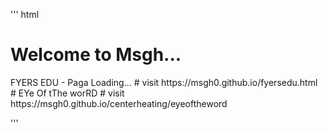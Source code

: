 
'''
html
<head>
  <script async src="https://pagead2.googlesyndication.com/pagead/js/adsbygoogle.js?client=ca-pub-4180135997218144"
     crossorigin="anonymous"></script>
  <title>MSGH</title>
</head>
<!--# Web.msgh0
# -->
<body>
<h1>Welcome to Msgh...</h1>
 <p>
FYERS EDU - Paga Loading...
# visit https://msgh0.github.io/fyersedu.html
# EYe Of tThe worRD 
# visit https://msgh0.github.io/centerheating/eyeoftheword

 </p> 
</body>

'''
